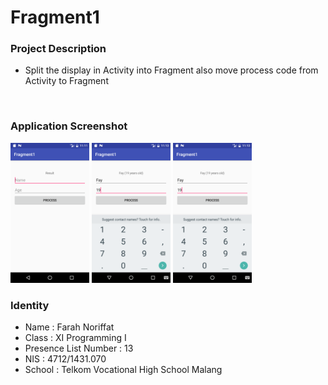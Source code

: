 # Fragment1
### Project Description
- Split the display in Activity into Fragment also move process code from Activity to Fragment
<br>

### Application Screenshot
<img src="https://github.com/faychan/Fragment1/blob/master/Screenshot_1.png" width="25%" height="25%">
<img src="https://github.com/faychan/Fragment1/blob/master/Screenshot_2.png" width="25%" height="25%">
<img src="https://github.com/faychan/Fragment1/blob/master/Screenshot_3.png" width="25%" height="25%">
<br>

### Identity
- Name                 : Farah Noriffat
- Class                : XI Programming I
- Presence List Number : 13
- NIS                  : 4712/1431.070
- School               : Telkom Vocational High School Malang
